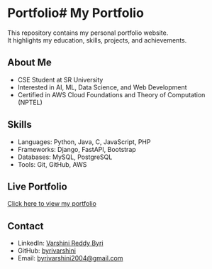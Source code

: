 # Portfolio# My Portfolio

This repository contains my personal portfolio website.  
It highlights my education, skills, projects, and achievements.  

## About Me
- CSE Student at SR University  
- Interested in AI, ML, Data Science, and Web Development  
- Certified in AWS Cloud Foundations and Theory of Computation (NPTEL)  

## Skills
- Languages: Python, Java, C, JavaScript, PHP  
- Frameworks: Django, FastAPI, Bootstrap  
- Databases: MySQL, PostgreSQL  
- Tools: Git, GitHub, AWS  


## Live Portfolio
[Click here to view my portfolio](https://byrivarshini.github.io/Portfolio/)

## Contact
- LinkedIn: [Varshini Reddy Byri](https://linkedin.com/in/varshini-reddy-byri-82289b256)  
- GitHub: [byrivarshini](https://github.com/ByriVarshini)  
- Email: byrivarshini2004@gmail.com
